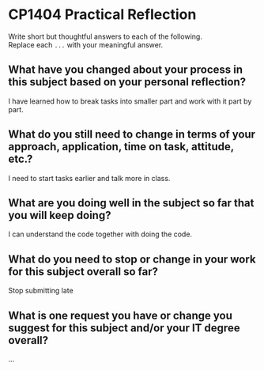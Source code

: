 # CP1404 Practical Reflection

Write short but thoughtful answers to each of the following.  
Replace each `...` with your meaningful answer.

## What have you changed about your process in this subject based on your personal reflection?

I have learned how to break tasks into smaller part and work with it part by part.

## What do you still need to change in terms of your approach, application, time on task, attitude, etc.?

I need to start tasks earlier and talk more  in class.


## What are you doing well in the subject so far that you will keep doing?

I can understand the code together with doing the code.

## What do you need to stop or change in your work for this subject overall so far?

Stop submitting late

## What is one request you have or change you suggest for this subject and/or your IT degree overall?

...
